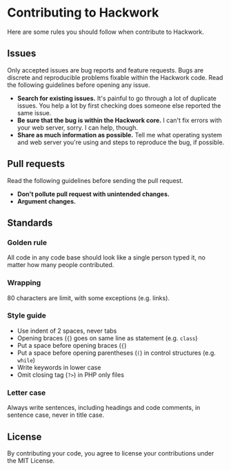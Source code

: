 # Contributing to Hackwork

Here are some rules you should follow when contribute to Hackwork.

## Issues

Only accepted issues are bug reports and feature requests. Bugs are discrete
and reproducible problems fixable within the Hackwork code. Read the following
guidelines before opening any issue.

- **Search for existing issues.** It's painful to go through a lot of duplicate
  issues. You help a lot by first checking does someone else reported the same
  issue.
- **Be sure that the bug is within the Hackwork core.** I can't fix errors with
  your web server, sorry. I can help, though.
- **Share as much information as possible.** Tell me what operating system and
  web server you're using and steps to reproduce the bug, if possible.

## Pull requests

Read the following guidelines before sending the pull request.

- **Don't pollute pull request with unintended changes.**
- **Argument changes.**

## Standards

### Golden rule

All code in any code base should look like a single person typed it, no
matter how many people contributed.

### Wrapping

80 characters are limit, with some exceptions (e.g. links).

### Style guide

- Use indent of 2 spaces, never tabs
- Opening braces (`{`) goes on same line as statement (e.g. `class`)
- Put a space before opening braces (`{`)
- Put a space before opening parentheses (`(`) in control structures (e.g.
  `while`)
- Write keywords in lower case
- Omit closing tag (`?>`) in PHP only files

### Letter case

Always write sentences, including headings and code comments, in sentence case,
never in title case.

## License

By contributing your code, you agree to license your contributions under the
MIT License.
